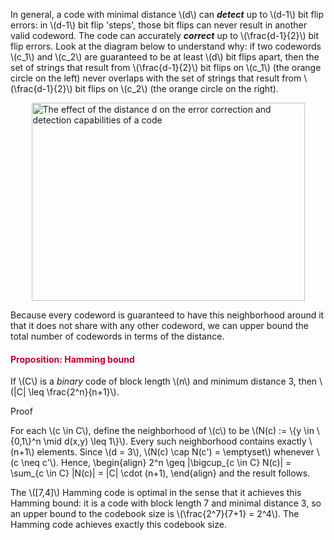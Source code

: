 <p>In general, a code with minimal distance \(d\) can <em><strong>detect</strong></em> up to \(d-1\) bit flip errors: in \(d-1\) bit flip 'steps', those bit flips can never result in another valid codeword. The code can accurately <strong><em>correct</em></strong> up to \(\frac{d-1}{2}\) bit flip errors. Look at the diagram below to understand why: if two codewords \(c_1\) and \(c_2\) are guaranteed to be at least \(d\) bit flips apart, then the set of strings that result from \(\frac{d-1}{2}\) bit flips on \(c_1\) (the orange circle on the left) never overlaps with the set of strings that result from \(\frac{d-1}{2}\) bit flips on \(c_2\) (the orange circle on the right).</p>
<p><img style="display: block; margin-left: auto; margin-right: auto;" src="https://canvas.uva.nl/courses/2205/files/247009/preview?verifier=jcuwCEA36Lg3o9hyQGJS1pgQQL6C08K3PvDsV9NL" alt="The effect of the distance d on the error correction and detection capabilities of a code" width="437" height="317" data-api-endpoint="https://canvas.uva.nl/api/v1/courses/2205/files/247009" data-api-returntype="File"></p>
<p>Because every codeword is guaranteed to have this neighborhood around it that it does not share with any other codeword, we can upper bound the total number of codewords in terms of the distance.</p>
<div class="content-box pad-box-mini border border-trbl border-round">
<h4 style="color: #bc0031;"><strong>Proposition: Hamming bound</strong></h4>
If \(C\) is a <i>binary</i> code of block length \(n\) and minimum distance 3, then \(|C| \leq \frac{2^n}{n+1}\).
<p><span class="element_toggler" role="button" aria-controls="group1" aria-label="Toggler" aria-expanded="false"><span class="Button">Proof</span></span></p>
<div id="group1" style="">
<div class="content-box">For each \(c \in C\), define the neighborhood of \(c\) to be \(N(c) := \{y \in \{0,1\}^n \mid d(x,y) \leq 1\}\). Every such neighborhood contains exactly \(n+1\) elements. Since \(d = 3\), \(N(c) \cap N(c') = \emptyset\) whenever \(c \neq c'\). Hence, \begin{align} 2^n \geq |\bigcup_{c \in C} N(c)| = \sum_{c \in C} |N(c)| = |C| \cdot (n+1), \end{align} and the result follows.</div>
</div>
</div>
<p>The \([7,4]\) Hamming code is optimal in the sense that it achieves this Hamming bound: it is a code with block length 7 and minimal distance 3, so an upper bound to the codebook size is \(\frac{2^7}{7+1} = 2^4\). The Hamming code achieves exactly this codebook size.</p>